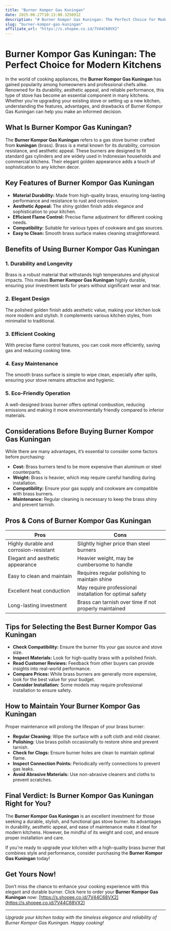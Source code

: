 ```yaml
---
title: "Burner Kompor Gas Kuningan"
date: 2025-06-27T10:13:00.325091Z
description: "# Burner Kompor Gas Kuningan: The Perfect Choice for Modern Kitchens..."
slug: "burner-kompor-gas-kuningan"
affiliate_url: "https://s.shopee.co.id/7V44C68VX2"
---
```

# Burner Kompor Gas Kuningan: The Perfect Choice for Modern Kitchens

In the world of cooking appliances, the **Burner Kompor Gas Kuningan** has gained popularity among homeowners and professional chefs alike. Renowned for its durability, aesthetic appeal, and reliable performance, this type of stove has become an essential component in many kitchens. Whether you're upgrading your existing stove or setting up a new kitchen, understanding the features, advantages, and drawbacks of Burner Kompor Gas Kuningan can help you make an informed decision.

## What Is Burner Kompor Gas Kuningan?

The **Burner Kompor Gas Kuningan** refers to a gas stove burner crafted from **kuningan** (brass). Brass is a metal known for its durability, corrosion resistance, and aesthetic appeal. These burners are designed to fit standard gas cylinders and are widely used in Indonesian households and commercial kitchens. Their elegant golden appearance adds a touch of sophistication to any kitchen decor.

## Key Features of Burner Kompor Gas Kuningan

- **Material Durability:** Made from high-quality brass, ensuring long-lasting performance and resistance to rust and corrosion.
- **Aesthetic Appeal:** The shiny golden finish adds elegance and sophistication to your kitchen.
- **Efficient Flame Control:** Precise flame adjustment for different cooking needs.
- **Compatibility:** Suitable for various types of cookware and gas sources.
- **Easy to Clean:** Smooth brass surface makes cleaning straightforward.

## Benefits of Using Burner Kompor Gas Kuningan

### 1. Durability and Longevity

Brass is a robust material that withstands high temperatures and physical impacts. This makes **Burner Kompor Gas Kuningan** highly durable, ensuring your investment lasts for years without significant wear and tear.

### 2. Elegant Design

The polished golden finish adds aesthetic value, making your kitchen look more modern and stylish. It complements various kitchen styles, from minimalist to traditional.

### 3. Efficient Cooking

With precise flame control features, you can cook more efficiently, saving gas and reducing cooking time.

### 4. Easy Maintenance

The smooth brass surface is simple to wipe clean, especially after spills, ensuring your stove remains attractive and hygienic.

### 5. Eco-Friendly Operation

A well-designed brass burner offers optimal combustion, reducing emissions and making it more environmentally friendly compared to inferior materials.

## Considerations Before Buying Burner Kompor Gas Kuningan

While there are many advantages, it’s essential to consider some factors before purchasing:

- **Cost:** Brass burners tend to be more expensive than aluminum or steel counterparts.
- **Weight:** Brass is heavier, which may require careful handling during installation.
- **Compatibility:** Ensure your gas supply and cookware are compatible with brass burners.
- **Maintenance:** Regular cleaning is necessary to keep the brass shiny and prevent tarnish.

## Pros & Cons of Burner Kompor Gas Kuningan

| **Pros**                                 | **Cons**                               |
|------------------------------------------|----------------------------------------|
| Highly durable and corrosion-resistant | Slightly higher price than steel burners |
| Elegant and aesthetic appearance       | Heavier weight, may be cumbersome to handle |
| Easy to clean and maintain             | Requires regular polishing to maintain shine |
| Excellent heat conduction             | May require professional installation for optimal safety |
| Long-lasting investment              | Brass can tarnish over time if not properly maintained |

## Tips for Selecting the Best Burner Kompor Gas Kuningan

- **Check Compatibility:** Ensure the burner fits your gas source and stove size.
- **Inspect Materials:** Look for high-quality brass with a polished finish.
- **Read Customer Reviews:** Feedback from other buyers can provide insights into real-world performance.
- **Compare Prices:** While brass burners are generally more expensive, look for the best value for your budget.
- **Consider Installation:** Some models may require professional installation to ensure safety.

## How to Maintain Your Burner Kompor Gas Kuningan

Proper maintenance will prolong the lifespan of your brass burner:

- **Regular Cleaning:** Wipe the surface with a soft cloth and mild cleaner.
- **Polishing:** Use brass polish occasionally to restore shine and prevent tarnish.
- **Check for Clogs:** Ensure burner holes are clean to maintain optimal flame.
- **Inspect Connection Points:** Periodically verify connections to prevent gas leaks.
- **Avoid Abrasive Materials:** Use non-abrasive cleaners and cloths to prevent scratches.

## Final Verdict: Is Burner Kompor Gas Kuningan Right for You?

The **Burner Kompor Gas Kuningan** is an excellent investment for those seeking a durable, stylish, and functional gas stove burner. Its advantages in durability, aesthetic appeal, and ease of maintenance make it ideal for modern kitchens. However, be mindful of its weight and cost, and ensure proper installation and care.

If you're ready to upgrade your kitchen with a high-quality brass burner that combines style and performance, consider purchasing the **Burner Kompor Gas Kuningan** today!

## Get Yours Now!

Don’t miss the chance to enhance your cooking experience with this elegant and durable burner. Click here to order your **Burner Kompor Gas Kuningan** now: [https://s.shopee.co.id/7V44C68VX2](https://s.shopee.co.id/7V44C68VX2)

---

*Upgrade your kitchen today with the timeless elegance and reliability of Burner Kompor Gas Kuningan. Happy cooking!*